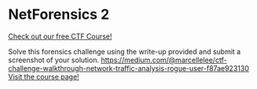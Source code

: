 # NetForensics 2

[Check out our free CTF Course!](https://academy.hoppersroppers.org/mod/page/view.php?id=600) 

Solve this forensics challenge using the write-up provided and submit a screenshot of your solution. <https://medium.com/@marcellelee/ctf-challenge-walkthrough-network-traffic-analysis-rogue-user-f87ae923130> 
[Visit the course page!](https://academy.hoppersroppers.org/mod/assign/view.php?id=600) 
